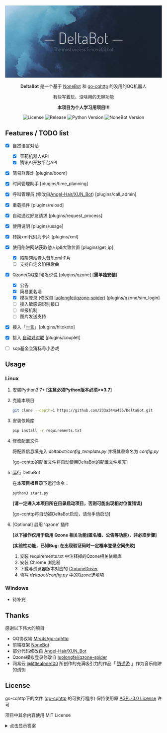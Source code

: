 ![DeltaBot](https://raw.githubusercontent.com/233a344a455/ImageHost/master/deltabot.jpg)
<div align="center">

**DeltaBot** 是一个基于 [NoneBot](https://github.com/nonebot/nonebot) 和 [go-cqhttp](https://github.com/Mrs4s/go-cqhttp) 的没用的QQ机器人

有些写着玩、没啥用的无聊功能

**本项目为个人学习用项目!!!**

![License](https://img.shields.io/github/license/233a344a455/DeltaBot)
![Release](https://img.shields.io/github/v/release/233a344a455/DeltaBot?include_prereleases)
![Python Version](https://img.shields.io/badge/python-3.7+-ff69b4.svg)
![NoneBot Version](https://img.shields.io/badge/nonebot-1.8.0+-red.svg)

</div>

## Features / TODO list

- [x] 自然语言对话
  - [x] 茉莉机器人API
  - [x] 腾讯AI开放平台API
- [x] 简易群轰炸 [plugins/boom]
- [x] 时间管理助手 [plugins/time_planning]
- [x] 呼叫管理员 (修改自[Angel-Hair/XUN_Bot](https://github.com/Angel-Hair/XUN_Bot/blob/master/xunbot/plugins/call_admin)) [plugins/call_admin]
- [x] 重载插件 [plugins/reload]
- [x] 自动通过好友请求 [plugins/request_process]
- [x] 使用说明 [plugins/usage]
- [x] 转换xml代码为卡片 [plugins/xml]
- [x] 使用陷阱网站获取他人ip&大致位置 [plugins/get_ip]
  - [x] 陷阱网站嵌入音乐xml卡片
  - [ ] 支持自定义陷阱歌曲
- [x] Qzone(QQ空间)发说说 [plugins/qzone] [**需单独安装**]
  - [x] 公告
  - [x] 简易匿名墙
  - [x] 模拟登录 (修改自 [luolongfei/qzone-spider](https://github.com/luolongfei/qzone-spider)) [plugins/qzone/sim_login]
  - [ ] 接入敏感词识别接口
  - [ ] 举报机制
  - [ ] 图片发送支持
- [x] 接入「[一言](hitokoto.cn)」[plugins/hitokoto]
- [x] 接入 [自动对对联](https://ai.binwang.me/couplet/) [plugins/couplet]
- [ ] scp基金会猜标号小游戏




## Usage

### Linux

1. 安装Python3.7+ **[注意必须Python版本必须>=3.7]**

2. 克隆本项目

   ```bash
   git clone --depth=1 https://github.com/233a344a455/DeltaBot.git
   ```

3. 安装依赖库

   ```bash
   pip install -r requirements.txt
   ```

   

4. 修改配置文件

   将配置信息填充入 *deltabot/config_template.py* 并将其重命名为 *config.py*

   [go-cqhttp的配置文件将自动使用DeltaBot的配置文件填充]

   

5. 运行 DeltaBot

   在**本项目根目录**下运行命令：

   ```bash
   python3 start.py
   ```

   **[请一定进入本项目所在目录启动项目，否则可能出现相对位置错误]**

   [go-cqhttp将自动被DeltaBot启动，请勿手动启动]
   
   
   
6. [Optional] 启用 'qzone' 插件

   **[以下操作仅用于启用 Qzone 相关功能(匿名墙、公告等功能)，非必须步骤]**

   **[实验性功能，已知Bug: 在出现验证码时一定概率登录空间失败]**

   1. 安装 requirements.txt 中注释掉的Qzone相关依赖库
   2. 安装 Chrome 浏览器
   3. 下载与浏览器版本对应的 [ChromeDriver](https://chromedriver.chromium.org/)
   4. 填写 *deltabot/config.py* 中的Qzone选填项



### Windows

- 待补充



## Thanks

感谢以下伟大的项目:

- QQ协议端 [Mrs4s/go-cqhttp](https://github.com/Mrs4s/go-cqhttp)
- 前端框架 [NoneBot](https://github.com/nonebot/nonebot)
- 部分代码修改自 [Angel-Hair/XUN_Bot](https://github.com/Angel-Hair/XUN_Bot)
- Qzone模拟登录修改自 [luolongfei/qzone-spider](https://github.com/luolongfei/qzone-spider)
- 网易云 [@littlealone100](https://music.163.com/#/artist?id=12063182) 所创作的充满吸引力的作品「 [逍遥游](https://music.163.com/#/song?id=532522915) 」作为音乐陷阱的诱饵




## License

go-cqhttp下的文件 ([go-cqhttp](https://github.com/Mrs4s/go-cqhttp) 的可执行程序) 保持使用原 [AGPL-3.0 License](https://github.com/Mrs4s/go-cqhttp/blob/master/LICENSE) 许可

项目中其余内容使用 MIT License



<details>
<summary>点击显示答案</summary>
<pre>
傻瓜
asdfjadskjfasdf
asdfsdf
</pre>
</details>
